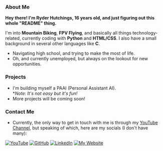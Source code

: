 ### About Me
**Hey there! I'm Ryder Hutchings, 16 years old, and just figuring out this whole "README" thing.**

I'm into **Mountain Biking**, **FPV Flying**, and basically all things technology-related, currently coding with **Python** and **HTML/CSS**. I also have a small background in several other languages like **C**.

- Navigating high school, and trying to make the most of life.
- Oh, and currently unemployed, but always on the lookout for new opportunities.

### Projects

- I'm building myself a PAAI (Personal Assistant AI). <br>
**Note: It's not easy but it's fun!*
- More projects will be coming soon!

### Contact Me
- Currently, the only way to get in touch with me is through my [YouTube Channel](https://www.youtube.com/@ryderhutchings), but speaking of which, here are my socials (I don't have many):

[![YouTube](https://img.shields.io/badge/YouTube-Subscribe-red?style=flat&logo=youtube)](https://www.youtube.com/@ryderhutchings)
[![GitHub](https://img.shields.io/badge/GitHub-Follow-9cf?style=flat&logo=github)](https://github.com/ryderhutchings)
[![LinkedIn](https://img.shields.io/badge/LinkedIn-Connect-blue?style=flat&logo=linkedin)]()
[![My Website](https://img.shields.io/badge/My%20Website-Visit-blue?style=flat&logo=website)]()
